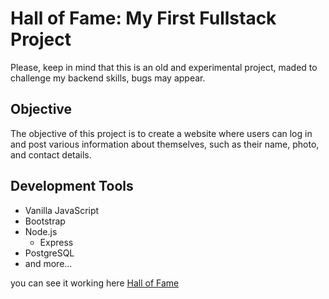 # Hall of Fame: My First Fullstack Project

Please, keep in mind that this is an old and experimental project, maded to challenge my backend skills, bugs may appear.

## Objective
The objective of this project is to create a website where users can log in and post various information about themselves, such as their name, photo, and contact details.

## Development Tools
- Vanilla JavaScript
- Bootstrap
- Node.js
  - Express
- PostgreSQL
- and more...

you can see it working here
[Hall of Fame](https://hall-of-fame-gpcr.onrender.com/)
